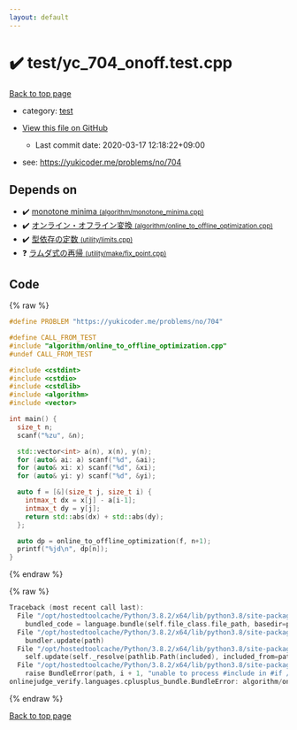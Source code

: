 ```yaml
---
layout: default
---
```


<!-- mathjax config similar to math.stackexchange -->
<script type="text/javascript" async
  src="https://cdnjs.cloudflare.com/ajax/libs/mathjax/2.7.5/MathJax.js?config=TeX-MML-AM_CHTML">
</script>
<script type="text/x-mathjax-config">
  MathJax.Hub.Config({
    TeX: { equationNumbers: { autoNumber: "AMS" }},
    tex2jax: {
      inlineMath: [ ['$','$'] ],
      processEscapes: true
    },
    "HTML-CSS": { matchFontHeight: false },
    displayAlign: "left",
    displayIndent: "2em"
  });
</script>

<script type="text/javascript" src="https://cdnjs.cloudflare.com/ajax/libs/jquery/3.4.1/jquery.min.js"></script>
<script src="https://cdn.jsdelivr.net/npm/jquery-balloon-js@1.1.2/jquery.balloon.min.js" integrity="sha256-ZEYs9VrgAeNuPvs15E39OsyOJaIkXEEt10fzxJ20+2I=" crossorigin="anonymous"></script>
<script type="text/javascript" src="../../assets/js/copy-button.js"></script>
<link rel="stylesheet" href="../../assets/css/copy-button.css" />


# :heavy_check_mark: test/yc_704_onoff.test.cpp

<a href="../../index.html">Back to top page</a>

* category: <a href="../../index.html#098f6bcd4621d373cade4e832627b4f6">test</a>
* <a href="{{ site.github.repository_url }}/blob/master/test/yc_704_onoff.test.cpp">View this file on GitHub</a>
    - Last commit date: 2020-03-17 12:18:22+09:00


* see: <a href="https://yukicoder.me/problems/no/704">https://yukicoder.me/problems/no/704</a>


## Depends on

* :heavy_check_mark: <a href="../../library/algorithm/monotone_minima.cpp.html">monotone minima <small>(algorithm/monotone_minima.cpp)</small></a>
* :heavy_check_mark: <a href="../../library/algorithm/online_to_offline_optimization.cpp.html">オンライン・オフライン変換 <small>(algorithm/online_to_offline_optimization.cpp)</small></a>
* :heavy_check_mark: <a href="../../library/utility/limits.cpp.html">型依存の定数 <small>(utility/limits.cpp)</small></a>
* :question: <a href="../../library/utility/make/fix_point.cpp.html">ラムダ式の再帰 <small>(utility/make/fix_point.cpp)</small></a>


## Code

<a id="unbundled"></a>
{% raw %}
```cpp
#define PROBLEM "https://yukicoder.me/problems/no/704"

#define CALL_FROM_TEST
#include "algorithm/online_to_offline_optimization.cpp"
#undef CALL_FROM_TEST

#include <cstdint>
#include <cstdio>
#include <cstdlib>
#include <algorithm>
#include <vector>

int main() {
  size_t n;
  scanf("%zu", &n);

  std::vector<int> a(n), x(n), y(n);
  for (auto& ai: a) scanf("%d", &ai);
  for (auto& xi: x) scanf("%d", &xi);
  for (auto& yi: y) scanf("%d", &yi);

  auto f = [&](size_t j, size_t i) {
    intmax_t dx = x[j] - a[i-1];
    intmax_t dy = y[j];
    return std::abs(dx) + std::abs(dy);
  };

  auto dp = online_to_offline_optimization(f, n+1);
  printf("%jd\n", dp[n]);
}

```
{% endraw %}

<a id="bundled"></a>
{% raw %}
```cpp
Traceback (most recent call last):
  File "/opt/hostedtoolcache/Python/3.8.2/x64/lib/python3.8/site-packages/onlinejudge_verify/docs.py", line 340, in write_contents
    bundled_code = language.bundle(self.file_class.file_path, basedir=pathlib.Path.cwd())
  File "/opt/hostedtoolcache/Python/3.8.2/x64/lib/python3.8/site-packages/onlinejudge_verify/languages/cplusplus.py", line 170, in bundle
    bundler.update(path)
  File "/opt/hostedtoolcache/Python/3.8.2/x64/lib/python3.8/site-packages/onlinejudge_verify/languages/cplusplus_bundle.py", line 282, in update
    self.update(self._resolve(pathlib.Path(included), included_from=path))
  File "/opt/hostedtoolcache/Python/3.8.2/x64/lib/python3.8/site-packages/onlinejudge_verify/languages/cplusplus_bundle.py", line 281, in update
    raise BundleError(path, i + 1, "unable to process #include in #if / #ifdef / #ifndef other than include guards")
onlinejudge_verify.languages.cplusplus_bundle.BundleError: algorithm/online_to_offline_optimization.cpp: line 14: unable to process #include in #if / #ifdef / #ifndef other than include guards

```
{% endraw %}

<a href="../../index.html">Back to top page</a>

